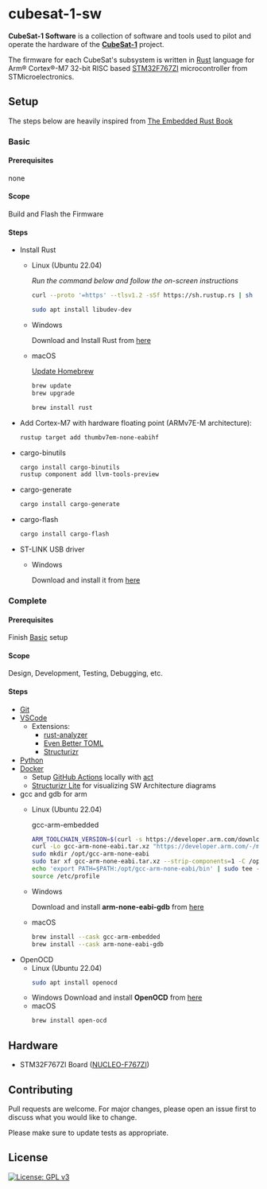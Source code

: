 # cubesat-1-sw

**CubeSat-1 Software** is a collection of software and tools used to pilot and operate the hardware of the [**CubeSat-1**](https://github.com/cubesat-lab) project.

The firmware for each CubeSat's subsystem is written in [Rust](https://www.rust-lang.org/) language for Arm® Cortex®-M7 32-bit RISC based [STM32F767ZI](https://www.st.com/en/microcontrollers-microprocessors/stm32f767zi.html) microcontroller from STMicroelectronics.

## Setup

The steps below are heavily inspired from [The Embedded Rust Book](https://docs.rust-embedded.org/book/intro/install.html)

### Basic

#### Prerequisites
none

#### Scope
Build and Flash the Firmware

#### Steps
- Install Rust
    - Linux (Ubuntu 22.04)

        *Run the command below and follow the on-screen instructions*
        ```bash
        curl --proto '=https' --tlsv1.2 -sSf https://sh.rustup.rs | sh
        ```
        ```bash
        sudo apt install libudev-dev
        ```
    - Windows

        Download and Install Rust from [here](https://www.rust-lang.org/tools/install)
    - macOS

        [Update Homebrew](https://docs.brew.sh/FAQ)
        ```bash
        brew update
        brew upgrade
        ```
        ```bash
        brew install rust
        ```
- Add Cortex-M7 with hardware floating point (ARMv7E-M architecture):
    ```bash
    rustup target add thumbv7em-none-eabihf
    ```
- cargo-binutils
    ```bash
    cargo install cargo-binutils
    rustup component add llvm-tools-preview
    ```
- cargo-generate
    ```bash
    cargo install cargo-generate
    ```
- cargo-flash
    ```bash
    cargo install cargo-flash
    ```
- ST-LINK USB driver
    - Windows

        Download and install it from [here](https://www.st.com/en/development-tools/stsw-link009.html)

### Complete

#### Prerequisites
Finish [Basic](#basic) setup

#### Scope
Design, Development, Testing, Debugging, etc.

#### Steps
- [Git](https://git-scm.com/downloads)
- [VSCode](https://code.visualstudio.com/)
    - Extensions:
        - [rust-analyzer](https://marketplace.visualstudio.com/items?itemName=rust-lang.rust-analyzer)
        - [Even Better TOML](https://marketplace.visualstudio.com/items?itemName=tamasfe.even-better-toml)
        - [Structurizr](https://marketplace.visualstudio.com/items?itemName=ciarant.vscode-structurizr)
- [Python](https://www.python.org/downloads/)
- [Docker](https://www.docker.com/)
    - Setup [GitHub Actions](https://docs.github.com/en/actions) locally with [act](https://github.com/nektos/act)
    - [Structurizr Lite](https://structurizr.com/share/76352/documentation) for visualizing SW Architecture diagrams
- gcc and gdb for arm
    - Linux (Ubuntu 22.04)

        gcc-arm-embedded
        ```bash
        ARM_TOOLCHAIN_VERSION=$(curl -s https://developer.arm.com/downloads/-/arm-gnu-toolchain-downloads | grep -Po '<h4>Version \K.+(?=</h4>)')
        curl -Lo gcc-arm-none-eabi.tar.xz "https://developer.arm.com/-/media/Files/downloads/gnu/${ARM_TOOLCHAIN_VERSION}/binrel/arm-gnu-toolchain-${ARM_TOOLCHAIN_VERSION}-x86_64-arm-none-eabi.tar.xz"
        sudo mkdir /opt/gcc-arm-none-eabi
        sudo tar xf gcc-arm-none-eabi.tar.xz --strip-components=1 -C /opt/gcc-arm-none-eabi
        echo 'export PATH=$PATH:/opt/gcc-arm-none-eabi/bin' | sudo tee -a /etc/profile.d/gcc-arm-none-eabi.sh
        source /etc/profile
        ```
    - Windows
        <!-- - MSYS2 Approach
            - Install [MSYS2](https://www.msys2.org/)
            - arm-none-eabi-gdb
                ```bash
                pacman -S gcc
                pacman -S mingw-w64-x86_64-gdb
                pacman -S mingw-w64-x86_64-arm-none-eabi-gdb
                ``` -->
        Download and install **arm-none-eabi-gdb** from [here](https://developer.arm.com/downloads/-/gnu-rm)
    - macOS
        ```bash
        brew install --cask gcc-arm-embedded
        brew install --cask arm-none-eabi-gdb
        ```
- OpenOCD
    - Linux (Ubuntu 22.04)
        ```bash
        sudo apt install openocd
        ```
    - Windows
        <!-- - MSYS2 Approach
            ```bash
            pacman -S mingw-w64-x86_64-openocd
            ``` -->
        Download and install **OpenOCD** from [here](https://xpack.github.io/dev-tools/openocd/install/)
    - macOS
        ```bash
        brew install open-ocd
        ```
<!-- - QEMU
    - TBD -->

## Hardware

- STM32F767ZI Board ([NUCLEO-F767ZI](https://www.st.com/en/evaluation-tools/nucleo-f767zi.html))

<!-- ## Usage
- TODO -->

## Contributing

Pull requests are welcome. For major changes, please open an issue first
to discuss what you would like to change.

Please make sure to update tests as appropriate.

## License

[![License: GPL v3](https://img.shields.io/badge/License-GPLv3-blue.svg)](https://www.gnu.org/licenses/gpl-3.0)
